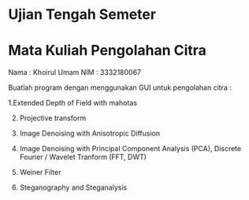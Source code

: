 # Ujian Tengah Semeter 
# Mata Kuliah Pengolahan Citra

Nama : Khoirul Umam
NIM : 3332180067

Buatlah program dengan menggunakan GUI untuk pengolahan citra :

1.Extended Depth of Field with mahotas

2. Projective transform

3. Image Denoising with Anisotropic Diffusion

4. Image Denoising with Principal Component Analysis (PCA), Discrete Fourier / Wavelet Tranform (FFT, DWT)

5. Weiner Filter

6. Steganography and Steganalysis
